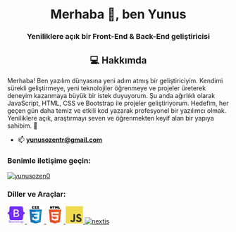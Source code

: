 <h1 align="center">Merhaba 👋, ben Yunus</h1>
<h3 align="center">Yeniliklere açık bir Front-End & Back-End geliştiricisi</h3>
<h2 align="center">💻 Hakkımda</h2> 
<p align="left">Merhaba! Ben yazılım dünyasına yeni adım atmış bir geliştiriciyim.
Kendimi sürekli geliştirmeye, yeni teknolojiler öğrenmeye ve projeler üreterek deneyim kazanmaya büyük bir istek duyuyorum.
Şu anda ağırlıklı olarak JavaScript, HTML, CSS ve Bootstrap ile projeler geliştiriyorum. Hedefim, her geçen gün daha temiz ve etkili kod yazarak profesyonel bir yazılımcı olmak.
Yeniliklere açık, araştırmayı seven ve öğrenmekten keyif alan bir yapıya sahibim. 🚀</p>

- 📫 **yunusozentr@gmail.com**

<h3 align="left">Benimle iletişime geçin:</h3>
<p align="left">
<a href="https://instagram.com/yunusozen0" target="blank"><img align=center" src = "https://raw.githubusercontent.com/rahuldkjain/github-profile-readme-generator/master/src/images/icons/Social/instagram.svg" alt = "yunusozen0" height = "30" genişlik="40" /></a>
</p>

<h3 align="left">Diller ve Araçlar:</h3>
<p align="left"> <a href="https://getbootstrap.com" target="_blank" rel="noreferrer"> <img src="https://raw.githubusercontent.com/devicons/devicon/master/icons/bootstrap/bootstrap-plain-wordmark.svg" alt="önyükleme" width="40" height="40"/> </a> <a href="https://www.w3schools.com/css/" target="_blank" rel="noreferrer"> <img src="https://raw.githubusercontent.com/devicons/devicon/master/icons/css3/css3-original-wordmark.svg" alt="css3" width="40" height="40"/> </a> <a href="https://www.w3.org/html/" target="_blank" rel="noreferrer"> <img src="https://raw.githubusercontent.com/devicons/devicon/master/icons/html5/html5-original-wordmark.svg" alt="html5" width="40" height="40"/> </a> <a href="https://developer.mozilla.org/en-US/docs/Web/JavaScript" target="_blank" rel="noreferrer"> <img src="https://raw.githubusercontent.com/devicons/devicon/master/icons/javascript/javascript-original.svg" alt="javascript" width="40" height="40"/> </a> <a href="https://nextjs.org/" target="_blank" rel="noreferrer"> <img src="https://cdn.worldvectorlogo.com/logos/nextjs-2.svg" alt="nextjs" width="40" height="40"/> </a> 
